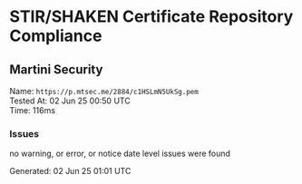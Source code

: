 # STIR/SHAKEN Certificate Repository Compliance

## Martini Security

Name: `https://p.mtsec.me/2884/c1HSLmN5UkSg.pem`\
Tested At: 02 Jun 25 00:50 UTC\
Time: 116ms

### Issues

no warning, or error, or notice date level issues were found

Generated: 02 Jun 25 01:01 UTC